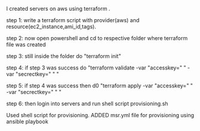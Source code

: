 I created servers on aws using terraform .

step 1: write a terraform script with provider(aws) and resource(ec2_instance,ami_id,tags).

step 2: now open powershell and cd to respective folder where terraform file was created

step 3: still inside the folder do "terraform init"

step 4: if step 3 was success do "terraform validate -var "accesskey="  " -var "secrectkey="  " "

step 5: if step 4 was success then d0 "terraform apply -var "accesskey="  " -var "secrectkey="  " "

step 6: then login into servers and run shell script provisioning.sh

Used shell script for provisioning.
ADDED msr.yml file for provisioning using ansible playbook